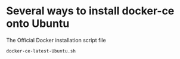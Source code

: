 # Several ways to install docker-ce onto Ubuntu

The Official Docker installation script file
```
docker-ce-latest-Ubuntu.sh
```

